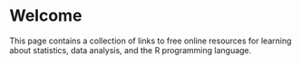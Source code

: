 # Welcome

This page contains a collection of links to free online resources for learning about statistics, data analysis, and the R programming language.

